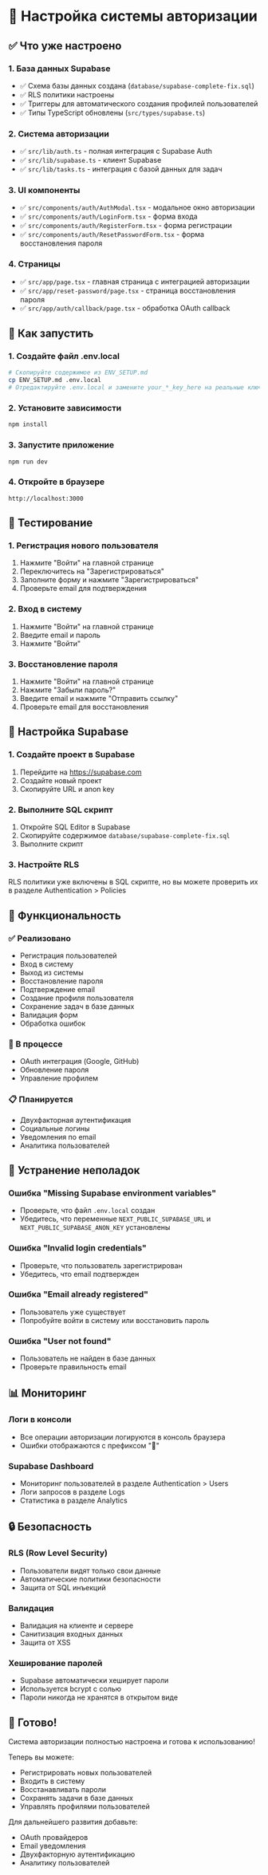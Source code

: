 # 🔐 Настройка системы авторизации

## ✅ Что уже настроено

### 1. База данных Supabase
- ✅ Схема базы данных создана (`database/supabase-complete-fix.sql`)
- ✅ RLS политики настроены
- ✅ Триггеры для автоматического создания профилей пользователей
- ✅ Типы TypeScript обновлены (`src/types/supabase.ts`)

### 2. Система авторизации
- ✅ `src/lib/auth.ts` - полная интеграция с Supabase Auth
- ✅ `src/lib/supabase.ts` - клиент Supabase
- ✅ `src/lib/tasks.ts` - интеграция с базой данных для задач

### 3. UI компоненты
- ✅ `src/components/auth/AuthModal.tsx` - модальное окно авторизации
- ✅ `src/components/auth/LoginForm.tsx` - форма входа
- ✅ `src/components/auth/RegisterForm.tsx` - форма регистрации
- ✅ `src/components/auth/ResetPasswordForm.tsx` - форма восстановления пароля

### 4. Страницы
- ✅ `src/app/page.tsx` - главная страница с интеграцией авторизации
- ✅ `src/app/reset-password/page.tsx` - страница восстановления пароля
- ✅ `src/app/auth/callback/page.tsx` - обработка OAuth callback

## 🚀 Как запустить

### 1. Создайте файл .env.local
```bash
# Скопируйте содержимое из ENV_SETUP.md
cp ENV_SETUP.md .env.local
# Отредактируйте .env.local и замените your_*_key_here на реальные ключи
```

### 2. Установите зависимости
```bash
npm install
```

### 3. Запустите приложение
```bash
npm run dev
```

### 4. Откройте в браузере
```
http://localhost:3000
```

## 🧪 Тестирование

### 1. Регистрация нового пользователя
1. Нажмите "Войти" на главной странице
2. Переключитесь на "Зарегистрироваться"
3. Заполните форму и нажмите "Зарегистрироваться"
4. Проверьте email для подтверждения

### 2. Вход в систему
1. Нажмите "Войти" на главной странице
2. Введите email и пароль
3. Нажмите "Войти"

### 3. Восстановление пароля
1. Нажмите "Войти" на главной странице
2. Нажмите "Забыли пароль?"
3. Введите email и нажмите "Отправить ссылку"
4. Проверьте email для восстановления

## 🔧 Настройка Supabase

### 1. Создайте проект в Supabase
1. Перейдите на https://supabase.com
2. Создайте новый проект
3. Скопируйте URL и anon key

### 2. Выполните SQL скрипт
1. Откройте SQL Editor в Supabase
2. Скопируйте содержимое `database/supabase-complete-fix.sql`
3. Выполните скрипт

### 3. Настройте RLS
RLS политики уже включены в SQL скрипте, но вы можете проверить их в разделе Authentication > Policies

## 🎯 Функциональность

### ✅ Реализовано
- Регистрация пользователей
- Вход в систему
- Выход из системы
- Восстановление пароля
- Подтверждение email
- Создание профиля пользователя
- Сохранение задач в базе данных
- Валидация форм
- Обработка ошибок

### 🔄 В процессе
- OAuth интеграция (Google, GitHub)
- Обновление пароля
- Управление профилем

### 📋 Планируется
- Двухфакторная аутентификация
- Социальные логины
- Уведомления по email
- Аналитика пользователей

## 🐛 Устранение неполадок

### Ошибка "Missing Supabase environment variables"
- Проверьте, что файл `.env.local` создан
- Убедитесь, что переменные `NEXT_PUBLIC_SUPABASE_URL` и `NEXT_PUBLIC_SUPABASE_ANON_KEY` установлены

### Ошибка "Invalid login credentials"
- Проверьте, что пользователь зарегистрирован
- Убедитесь, что email подтвержден

### Ошибка "Email already registered"
- Пользователь уже существует
- Попробуйте войти в систему или восстановить пароль

### Ошибка "User not found"
- Пользователь не найден в базе данных
- Проверьте правильность email

## 📊 Мониторинг

### Логи в консоли
- Все операции авторизации логируются в консоль браузера
- Ошибки отображаются с префиксом "🚨"

### Supabase Dashboard
- Мониторинг пользователей в разделе Authentication > Users
- Логи запросов в разделе Logs
- Статистика в разделе Analytics

## 🔒 Безопасность

### RLS (Row Level Security)
- Пользователи видят только свои данные
- Автоматические политики безопасности
- Защита от SQL инъекций

### Валидация
- Валидация на клиенте и сервере
- Санитизация входных данных
- Защита от XSS

### Хеширование паролей
- Supabase автоматически хеширует пароли
- Используется bcrypt с солью
- Пароли никогда не хранятся в открытом виде

## 🎉 Готово!

Система авторизации полностью настроена и готова к использованию! 

Теперь вы можете:
- Регистрировать новых пользователей
- Входить в систему
- Восстанавливать пароли
- Сохранять задачи в базе данных
- Управлять профилями пользователей

Для дальнейшего развития добавьте:
- OAuth провайдеров
- Email уведомления
- Двухфакторную аутентификацию
- Аналитику пользователей
